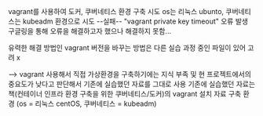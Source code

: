 vagrant를 사용하여 도커, 쿠버네티스 환경 구축 시도
os는 리눅스 ubunto, 쿠버네티스는 kubeadm 환경으로 시도
--실패--
"vagrant private key timeout" 오류 발생
구글링을 통해 오류을 해결하고자 했으나 해결하지 못함...

유력한 해결 방법인 vagrant 버전을 바꾸는 방법은 다른 실습 과정 중인 파일이 있어 고려 x  

-->
vagrant 사용해서 직접 가상환경을 구축하기에는 지식 부족 및 현 프로젝트에서의 중요도가 낮다고 판단해서 기존에 실습했던 자료를 그대로 사용
기존에 실습했던 자료는 책(컨테이너 인프라 환경 구축을 위한 쿠버네티스/도커)의 vagrant 설치 자료
구축 환경 (os = 리눅스 centOS, 쿠버네티스 = kubeadm)